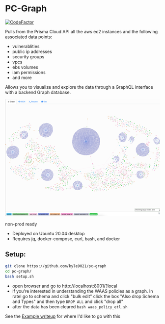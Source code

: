 # PC-Graph
[![CodeFactor](https://www.codefactor.io/repository/github/kyle9021/pc-graph/badge)](https://www.codefactor.io/repository/github/kyle9021/pc-graph)

Pulls from the Prisma Cloud API all the aws ec2 instances and the following associated data points:

* vulnerablities
* public ip addresses
* security groups
* vpcs
* ebs volumes
* iam permissions
* and more

Allows you to visualize and explore the data through a GraphQL interface with a backend Graph database. 

![screen_shot](./img/screen_shot.png)

non-prod ready

* Deployed on Ubuntu 20.04 desktop 
* Requires jq, docker-compose, curl, bash, and docker


## Setup:


```bash
git clone https://github.com/kyle9021/pc-graph
cd pc-graph/
bash setup.sh
```

* open browser and go to http://localhost:8001/?local
* if you're interested in understanding the WAAS policies as a graph. In ratel go to schema and click "bulk edit" click the box "Also drop Schema and Types" and then type `DROP ALL` and click "drop all"
* after the data has been cleared `bash waas_policy_etl.sh`



See the [Example writeup](./examples/jq-rdf-bash.md) for where I'd like to go with this

